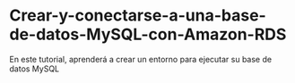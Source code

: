 # Crear-y-conectarse-a-una-base-de-datos-MySQL-con-Amazon-RDS
En este tutorial, aprenderá a crear un entorno para ejecutar su base de datos MySQL 
